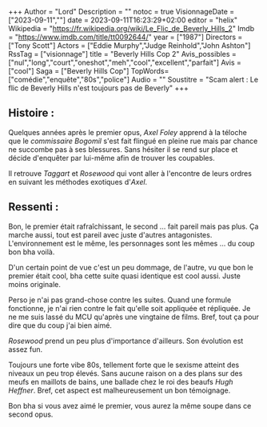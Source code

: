 +++
Author = "Lord"
Description = ""
notoc = true
VisionnageDate = ["2023-09-11",""]
date = 2023-09-11T16:23:29+02:00
editor = "helix"
Wikipedia = "https://fr.wikipedia.org/wiki/Le_Flic_de_Beverly_Hills_2"
Imdb = "https://www.imdb.com/title/tt0092644/"
year = ["1987"]
Directors = ["Tony Scott"]
Actors = ["Eddie Murphy","Judge Reinhold","John Ashton"]
RssTag = ["visionnage"]
title = "Beverly Hills Cop 2"
Avis_possibles = ["nul","long","court","oneshot","meh","cool","excellent","parfait"]
Avis = ["cool"] 
Saga = ["Beverly Hills Cop"]
TopWords=["comédie","enquête","80s","police"]
Audio = ""
Soustitre = "Scam alert : Le flic de Beverly Hills n'est toujours pas de Beverly"
+++
## Histoire : 
Quelques années après le premier opus, *Axel Foley* apprend à la téloche que le *commissaire Bogomil* s'est fait flingué en pleine rue mais par chance ne succombe pas à ses blessures.
Sans hésiter il se rend sur place et décide d'enquêter par lui-même afin de trouver les coupables.

Il retrouve *Taggart* et *Rosewood* qui vont aller à l'encontre de leurs ordres en suivant les méthodes exotiques d'*Axel*.

## Ressenti :
Bon, le premier était rafraîchissant, le second … fait pareil mais pas plus.
Ça marche aussi, tout est pareil avec juste d'autres antagonistes.
L'environnement est le même, les personnages sont les mêmes … du coup bon bha voilà.

D'un certain point de vue c'est un peu dommage, de l'autre, vu que bon le premier était cool, bha cette suite quasi identique est cool aussi.
Juste moins originale.

Perso je n'ai pas grand-chose contre les suites.
Quand une formule fonctionne, je n'ai rien contre le fait qu'elle soit appliquée et répliquée.
Je ne me suis lassé du MCU qu'après une vingtaine de films.
Bref, tout ça pour dire que du coup j'ai bien aimé.

*Rosewood* prend un peu plus d'importance d'ailleurs.
Son évolution est assez fun.

Toujours une forte vibe 80s, tellement forte que le sexisme atteint des niveaux un peu trop élevés.
Sans aucune raison on a des plans sur des meufs en maillots de bains, une ballade chez le roi des beaufs *Hugh Heffner*.
Bref, cet aspect est malheureusement un bon témoignage.

Bon bha si vous avez aimé le premier, vous aurez la même soupe dans ce second opus.
